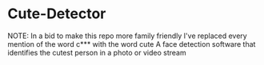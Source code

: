 # Cute-Detector
NOTE: In a bid to make this repo more family friendly I've replaced every mention of the word c*** with the word cute
A face detection software that identifies the cutest person in a photo or video stream




